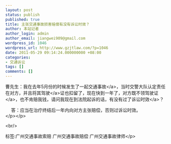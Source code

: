 ```yaml
---
layout: post
status: publish
published: true
title: 主张交通事故损害赔偿有没有诉讼时效？
author: 本站记者
author_login: admin
author_email: jiangwei909@gmail.com
wordpress_id: 1046
wordpress_url: http://www.gzjtlaw.com/?p=1046
date: 2011-05-29 09:14:24.000000000 +08:00
categories:
- 交通诉讼
tags: []
comments: []
---
```

<p><p>曹先生：我在去年5月份的时候发生了一起<a>交通事故<&#47;a>，当时交警大队认定责任在对方，并且将其<a>驾驶<&#47;a>证也扣留了，现在快到一年了，对方既不领<a>驾驶证<&#47;a>，也不肯赔我钱，请问我现在到法院起诉的话，有没有过了<a>诉讼时效<&#47;a>？<p>　 答：应当在治疗终结后一年内向对方主张赔偿，否则过诉讼时效。<br><&#47;p><&#47;p><br&#47;><p>标签:广州交通事故索赔 广州交通事故赔偿 广州交通事故律师<&#47;p>
